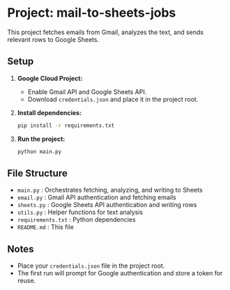 # Project: mail-to-sheets-jobs

This project fetches emails from Gmail, analyzes the text, and sends relevant rows to Google Sheets.

## Setup

1. **Google Cloud Project:**
   - Enable Gmail API and Google Sheets API.
   - Download `credentials.json` and place it in the project root.

2. **Install dependencies:**
   ```bash
   pip install -r requirements.txt
   ```

3. **Run the project:**
   ```bash
   python main.py
   ```

## File Structure

- `main.py`    : Orchestrates fetching, analyzing, and writing to Sheets
- `email.py`   : Gmail API authentication and fetching emails
- `sheets.py`  : Google Sheets API authentication and writing rows
- `utils.py`   : Helper functions for text analysis
- `requirements.txt` : Python dependencies
- `README.md`  : This file

## Notes
- Place your `credentials.json` file in the project root.
- The first run will prompt for Google authentication and store a token for reuse.
